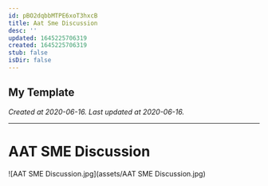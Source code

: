 ```yaml
---
id: pBO2dqbbMTPE6xoT3hxcB
title: Aat Sme Discussion
desc: ''
updated: 1645225706319
created: 1645225706319
stub: false
isDir: false
---
```

My Template
---

_Created at 2020-06-16._
_Last updated at 2020-06-16._




---

# AAT SME Discussion


![AAT SME Discussion.jpg](assets/AAT SME Discussion.jpg)

